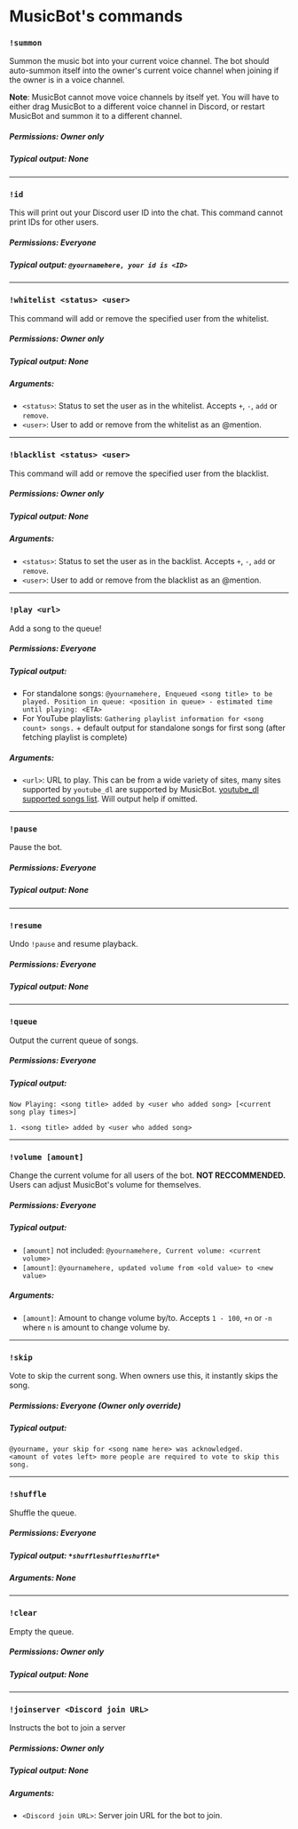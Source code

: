 # MusicBot's commands

### `!summon`
Summon the music bot into your current voice channel. The bot should auto-summon itself into the owner's current voice channel when joining if the owner is in a voice channel.

**Note**: MusicBot cannot move voice channels by itself yet.  You will have to either drag MusicBot to a different voice channel in Discord, or restart MusicBot and summon it to a different channel.

##### Permissions: Owner only
##### Typical output: None

---

### `!id`
This will print out your Discord user ID into the chat. This command cannot print IDs for other users.

##### Permissions: Everyone
##### Typical output: `@yournamehere, your id is <ID>`

---

### `!whitelist <status> <user>`
This command will add or remove the specified user from the whitelist.

##### Permissions: Owner only
##### Typical output: None
##### Arguments:
* `<status>`: Status to set the user as in the whitelist. Accepts `+`, `-`, `add` or `remove`.
* `<user>`: User to add or remove from the whitelist as an @mention.

---

### `!blacklist <status> <user>`
This command will add or remove the specified user from the blacklist.

##### Permissions: Owner only
##### Typical output: None
##### Arguments:
* `<status>`: Status to set the user as in the backlist. Accepts `+`, `-`, `add` or `remove`.
* `<user>`: User to add or remove from the blacklist as an @mention.

---

### `!play <url>`
Add a song to the queue!

##### Permissions: Everyone
##### Typical output:
* For standalone songs: `@yournamehere, Enqueued <song title> to be played. Position in queue: <position in queue> - estimated time until playing: <ETA>`
* For YouTube playlists: `Gathering playlist information for <song count> songs.` + default output for standalone songs for first song (after fetching playlist is complete)

##### Arguments:
* `<url>`: URL to play. This can be from a wide variety of sites, many sites supported by `youtube_dl` are supported by MusicBot. [youtube_dl supported songs list](https://rg3.github.io/youtube-dl/supportedsites.html). Will output help if omitted.

---

### `!pause`
Pause the bot.

##### Permissions: Everyone
##### Typical output: None

---

### `!resume`
Undo `!pause` and resume playback.

##### Permissions: Everyone
##### Typical output: None

---

### `!queue`
Output the current queue of songs.

##### Permissions: Everyone
##### Typical output:
```
Now Playing: <song title> added by <user who added song> [<current song play times>]

1. <song title> added by <user who added song>
```

---

### `!volume [amount]`
Change the current volume for all users of the bot. **NOT RECCOMMENDED.** Users can adjust MusicBot's volume for themselves.

##### Permissions: Everyone
##### Typical output:
* `[amount]` not included: `@yournamehere, Current volume: <current volume>`
* `[amount]`: `@yournamehere, updated volume from <old value> to <new value>`

##### Arguments:
* `[amount]`: Amount to change volume by/to. Accepts `1 - 100`, `+n` or `-n` where `n` is amount to change volume by.

---

### `!skip`
Vote to skip the current song. When owners use this, it instantly skips the song.

##### Permissions: Everyone (Owner only override)
##### Typical output:
```
@yourname, your skip for <song name here> was acknowledged.
<amount of votes left> more people are required to vote to skip this song.
```

---

### `!shuffle`
Shuffle the queue.

##### Permissions: Everyone
##### Typical output: `*shuffleshuffleshuffle*`
##### Arguments: None

---

### `!clear`
Empty the queue.

##### Permissions: Owner only
##### Typical output: None

---

### `!joinserver <Discord join URL>`
Instructs the bot to join a server

##### Permissions: Owner only
##### Typical output: None
##### Arguments:
* `<Discord join URL>`: Server join URL for the bot to join.